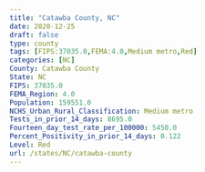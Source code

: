 ```yaml
---
title: "Catawba County, NC"
date: 2020-12-25
draft: false
type: county
tags: [FIPS:37035.0,FEMA:4.0,Medium metro,Red]
categories: [NC]
County: Catawba County
State: NC
FIPS: 37035.0
FEMA_Region: 4.0
Population: 159551.0
NCHS_Urban_Rural_Classification: Medium metro
Tests_in_prior_14_days: 8695.0
Fourteen_day_test_rate_per_100000: 5450.0
Percent_Positivity_in_prior_14_days: 0.122
Level: Red
url: /states/NC/catawba-county
---
```



